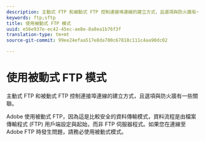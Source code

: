 ```yaml
---
description: 主動式 FTP 和被動式 FTP 控制連接埠連線的建立方式，且選項與防火牆有一些關聯。
keywords: ftp;sftp
title: 使用被動式 FTP 模式
uuid: e56e937e-ec42-45ec-ae8e-8a8ea1b76f3f
translation-type: tm+mt
source-git-commit: 99ee24efaa517e8da700c67818c111c4aa90dc02

---
```



# 使用被動式 FTP 模式

主動式 FTP 和被動式 FTP 控制連接埠連線的建立方式，且選項與防火牆有一些關聯。

Adobe 使用被動式 FTP，因為這是比較安全的資料傳輸模式，資料流程是由檔案傳輸程式 (FTP) 用戶端設定與起始，而非 FTP 伺服器程式。如果您在連線至 Adobe FTP 時發生問題，請務必使用被動式模式。
